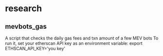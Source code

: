 # research

## mevbots_gas
A script that checks the daily gas fees and txn amount of a few MEV bots
To run it, set your etherscan API key as an environment variable:
export ETHSCAN_API_KEY='you key'
